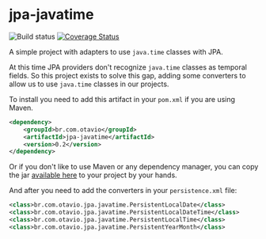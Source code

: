 jpa-javatime
============

![Build status](https://secure.travis-ci.org/garcia-jj/jpa-javatime.png) [![Coverage Status](https://img.shields.io/coveralls/garcia-jj/jpa-javatime.svg)](https://coveralls.io/r/garcia-jj/jpa-javatime)

A simple project with adapters to use `java.time` classes with JPA.

At this time JPA providers don't recognize `java.time` classes as temporal fields. So this project exists to solve this gap, adding some converters to allow us to use `java.time` classes in our projects.

To install you need to add this artifact in your `pom.xml` if you are using Maven.

```xml
<dependency>
    <groupId>br.com.otavio</groupId>
    <artifactId>jpa-javatime</artifactId>
    <version>0.2</version>
</dependency>
```

Or if you don't like to use Maven or any dependency manager, you can copy the jar [available here](http://repo1.maven.org/maven2/br/com/otavio/jpa-javatime/0.2/jpa-javatime-0.2.jar) to your project by your hands.

And after you need to add the converters in your `persistence.xml` file:

```xml
<class>br.com.otavio.jpa.javatime.PersistentLocalDate</class>
<class>br.com.otavio.jpa.javatime.PersistentLocalDateTime</class>
<class>br.com.otavio.jpa.javatime.PersistentLocalTime</class>
<class>br.com.otavio.jpa.javatime.PersistentYearMonth</class>
```
